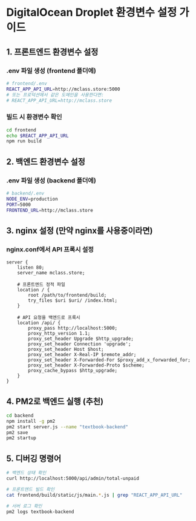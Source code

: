 # DigitalOcean Droplet 환경변수 설정 가이드

## 1. 프론트엔드 환경변수 설정

### .env 파일 생성 (frontend 폴더에)
```bash
# frontend/.env
REACT_APP_API_URL=http://mclass.store:5000
# 또는 프로덕션에서 같은 도메인을 사용한다면:
# REACT_APP_API_URL=http://mclass.store
```

### 빌드 시 환경변수 확인
```bash
cd frontend
echo $REACT_APP_API_URL
npm run build
```

## 2. 백엔드 환경변수 설정

### .env 파일 생성 (backend 폴더에)
```bash
# backend/.env
NODE_ENV=production
PORT=5000
FRONTEND_URL=http://mclass.store
```

## 3. nginx 설정 (만약 nginx를 사용중이라면)

### nginx.conf에서 API 프록시 설정
```nginx
server {
    listen 80;
    server_name mclass.store;
    
    # 프론트엔드 정적 파일
    location / {
        root /path/to/frontend/build;
        try_files $uri $uri/ /index.html;
    }
    
    # API 요청을 백엔드로 프록시
    location /api/ {
        proxy_pass http://localhost:5000;
        proxy_http_version 1.1;
        proxy_set_header Upgrade $http_upgrade;
        proxy_set_header Connection 'upgrade';
        proxy_set_header Host $host;
        proxy_set_header X-Real-IP $remote_addr;
        proxy_set_header X-Forwarded-For $proxy_add_x_forwarded_for;
        proxy_set_header X-Forwarded-Proto $scheme;
        proxy_cache_bypass $http_upgrade;
    }
}
```

## 4. PM2로 백엔드 실행 (추천)
```bash
cd backend
npm install -g pm2
pm2 start server.js --name "textbook-backend"
pm2 save
pm2 startup
```

## 5. 디버깅 명령어
```bash
# 백엔드 상태 확인
curl http://localhost:5000/api/admin/total-unpaid

# 프론트엔드 빌드 확인
cat frontend/build/static/js/main.*.js | grep "REACT_APP_API_URL"

# 서버 로그 확인
pm2 logs textbook-backend
```
